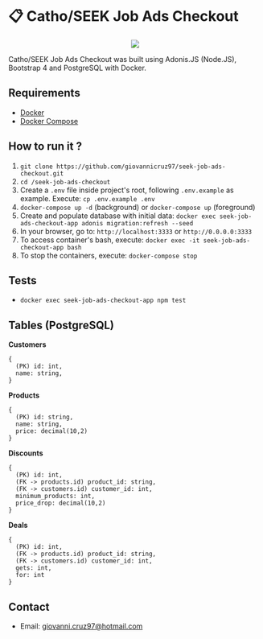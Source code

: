 # :clipboard: Catho/SEEK Job Ads Checkout

<p align="center">
  <img src="https://upload.wikimedia.org/wikipedia/commons/3/35/Logo-catho.png">
</p>

Catho/SEEK Job Ads Checkout was built using Adonis.JS (Node.JS), Bootstrap 4 and PostgreSQL with Docker.

## Requirements

- [Docker](https://docs.docker.com/install/)
- [Docker Compose](https://docs.docker.com/compose/install/)

## How to run it ?

1. `git clone https://github.com/giovannicruz97/seek-job-ads-checkout.git`
2. `cd /seek-job-ads-checkout`
3. Create a `.env` file inside project's root, following `.env.example` as example. Execute: `cp .env.example .env`
4. `docker-compose up -d` (background) or `docker-compose up` (foreground)
5. Create and populate database with initial data: `docker exec seek-job-ads-checkout-app adonis migration:refresh --seed`
6. In your browser, go to: `http://localhost:3333` or `http://0.0.0.0:3333`
7. To access container's bash, execute: `docker exec -it seek-job-ads-checkout-app bash`
8. To stop the containers, execute: `docker-compose stop`

## Tests

- `docker exec seek-job-ads-checkout-app npm test`

## Tables (PostgreSQL)

**Customers**

```
{
  (PK) id: int,
  name: string,
}
```

**Products**

```
{
  (PK) id: string,
  name: string,
  price: decimal(10,2)
}
```

**Discounts**

```
{
  (PK) id: int,
  (FK -> products.id) product_id: string,
  (FK -> customers.id) customer_id: int,
  minimum_products: int,
  price_drop: decimal(10,2)
}
```

**Deals**

```
{
  (PK) id: int,
  (FK -> products.id) product_id: string,
  (FK -> customers.id) customer_id: int,
  gets: int,
  for: int
}
```

## Contact

- Email: giovanni.cruz97@hotmail.com
